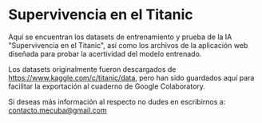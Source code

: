 # Supervivencia en el Titanic
Aquí se encuentran los datasets de entrenamiento y prueba de la IA "Supervivencia en el Titanic", así como los archivos de la aplicación web diseñada para probar la acertividad del modelo entrenado.

Los datasets originalmente fueron descargados de https://www.kaggle.com/c/titanic/data, pero han sido guardados aquí para facilitar la exportación al cuaderno de Google Colaboratory.

Si deseas más información al respecto no dudes en escribirnos a: contacto.mecuba@gmail.com
